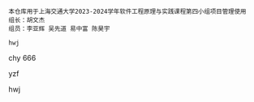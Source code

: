     本仓库用于上海交通大学2023-2024学年软件工程原理与实践课程第四小组项目管理使用
    组长：胡文杰
    组员：李亚辉 吴先道 易中富 陈昊宇

    hwj
chy
666


yzf

hwj
